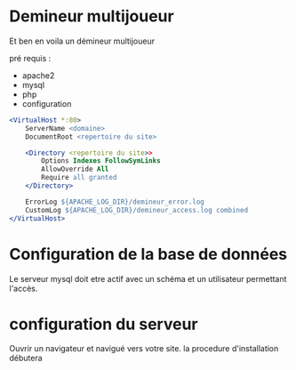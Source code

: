 # Demineur multijoueur

Et ben en voila un démineur multijoueur


pré requis : 
- apache2
- mysql
- php
- configuration 

```apache
<VirtualHost *:80>
    ServerName <domaine>
    DocumentRoot <repertoire du site>

    <Directory <repertoire du site>>
        Options Indexes FollowSymLinks
        AllowOverride All
        Require all granted
    </Directory>

    ErrorLog ${APACHE_LOG_DIR}/demineur_error.log
    CustomLog ${APACHE_LOG_DIR}/demineur_access.log combined
</VirtualHost>
```

# Configuration de la base de données
Le serveur mysql doit etre actif avec un schéma et un utilisateur permettant l'accès.


# configuration du serveur
Ouvrir un navigateur et navigué vers votre site. la procedure d'installation débutera